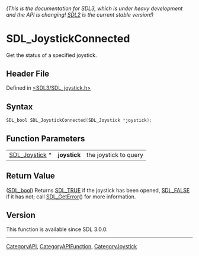 ###### (This is the documentation for SDL3, which is under heavy development and the API is changing! [SDL2](https://wiki.libsdl.org/SDL2/) is the current stable version!)
# SDL_JoystickConnected

Get the status of a specified joystick.

## Header File

Defined in [<SDL3/SDL_joystick.h>](https://github.com/libsdl-org/SDL/blob/main/include/SDL3/SDL_joystick.h)

## Syntax

```c
SDL_bool SDL_JoystickConnected(SDL_Joystick *joystick);
```

## Function Parameters

|                                |              |                       |
| ------------------------------ | ------------ | --------------------- |
| [SDL_Joystick](SDL_Joystick) * | **joystick** | the joystick to query |

## Return Value

([SDL_bool](SDL_bool)) Returns [SDL_TRUE](SDL_TRUE) if the joystick has
been opened, [SDL_FALSE](SDL_FALSE) if it has not; call
[SDL_GetError](SDL_GetError)() for more information.

## Version

This function is available since SDL 3.0.0.

----
[CategoryAPI](CategoryAPI), [CategoryAPIFunction](CategoryAPIFunction), [CategoryJoystick](CategoryJoystick)


